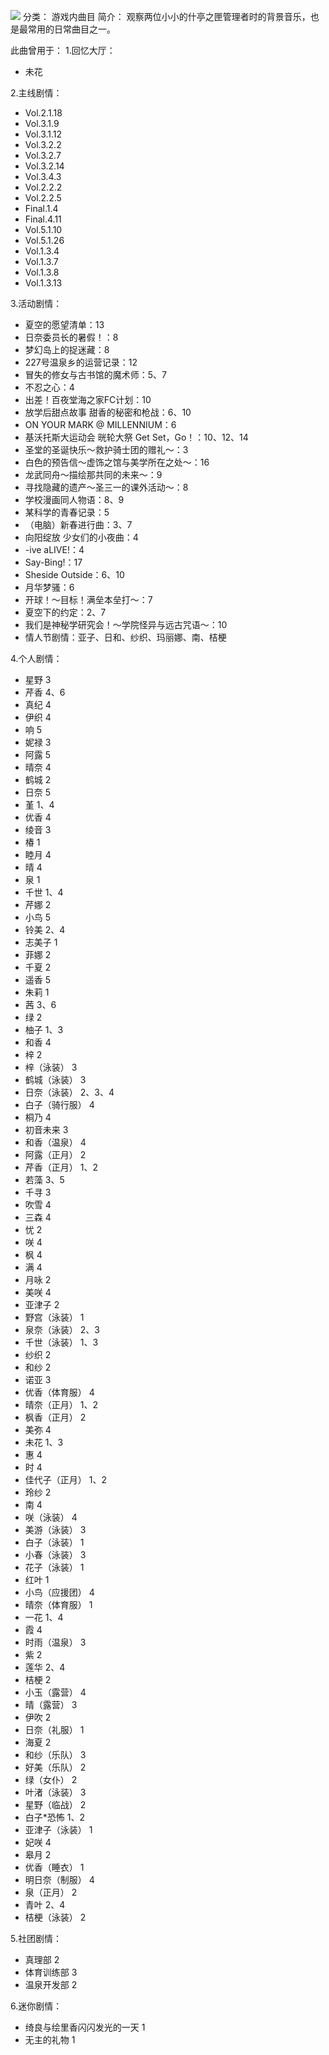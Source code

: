 ![](//static.kivo.wiki/images/music/cover/DqC6M47NLv81oubgBMA8Udc2gO4ORWgo.png)
分类： 游戏内曲目
简介：
观察两位小小的什亭之匣管理者时的背景音乐，也是最常用的日常曲目之一。

此曲曾用于：
1.回忆大厅：
 - 未花

2.主线剧情：
 - Vol.2.1.18
 - Vol.3.1.9
 - Vol.3.1.12
 - Vol.3.2.2
 - Vol.3.2.7
 - Vol.3.2.14
 - Vol.3.4.3
 - Vol.2.2.2
 - Vol.2.2.5
 - Final.1.4
 - Final.4.11
 - Vol.5.1.10
 - Vol.5.1.26
 - Vol.1.3.4
 - Vol.1.3.7
 - Vol.1.3.8
 - Vol.1.3.13

3.活动剧情：
 - 夏空的愿望清单：13
 - 日奈委员长的暑假！：8
 - 梦幻岛上的捉迷藏：8
 - 227号温泉乡的运营记录：12
 - 冒失的修女与古书馆的魔术师：5、7
 - 不忍之心：4
 - 出差！百夜堂海之家FC计划：10
 - 放学后甜点故事 甜香的秘密和枪战：6、10
 - ON YOUR MARK @ MILLENNIUM：6
 - 基沃托斯大运动会 晄轮大祭 Get Set，Go！：10、12、14
 - 圣堂的圣诞快乐～救护骑士团的赠礼～：3
 - 白色的预告信～虚饰之馆与美学所在之处～：16
 - 龙武同舟～描绘那共同的未来～：9
 - 寻找隐藏的遗产～圣三一的课外活动～：8
 - 学校漫画同人物语：8、9
 - 某科学的青春记录：5
 - （电脑）新春进行曲：3、7
 - 向阳绽放 少女们的小夜曲：4
 - -ive aLIVE!：4
 - Say-Bing!：17
 - Sheside Outside：6、10
 - 月华梦骚：6
 - 开球！～目标！满垒本垒打～：7
 - 夏空下的约定：2、7
 - 我们是神秘学研究会！～学院怪异与远古咒语～：10
 - 情人节剧情：亚子、日和、纱织、玛丽娜、南、桔梗

4.个人剧情：
 - 星野 3
 - 芹香 4、6
 - 真纪 4
 - 伊织 4
 - 响 5
 - 妮禄 3
 - 阿露 5
 - 晴奈 4
 - 鹤城 2
 - 日奈 5
 - 堇 1、4
 - 优香 4
 - 绫音 3
 - 椿 1
 - 睦月 4
 - 晴 4
 - 泉 1
 - 千世 1、4
 - 芹娜 2
 - 小鸟 5
 - 铃美 2、4
 - 志美子 1
 - 菲娜 2
 - 千夏 2
 - 遥香 5
 - 朱莉 1
 - 茜 3、6
 - 绿 2
 - 柚子 1、3
 - 和香 4
 - 梓 2
 - 梓（泳装） 3
 - 鹤城（泳装） 3
 - 日奈（泳装） 2、3、4
 - 白子（骑行服） 4
 - 桐乃 4
 - 初音未来 3
 - 和香（温泉） 4
 - 阿露（正月） 2
 - 芹香（正月） 1、2
 - 若藻 3、5
 - 千寻 3
 - 吹雪 4
 - 三森 4
 - 忧 2
 - 咲 4
 - 枫 4
 - 满 4
 - 月咏 2
 - 美咲 4
 - 亚津子 2
 - 野宫（泳装） 1
 - 泉奈（泳装） 2、3
 - 千世（泳装） 1、3
 - 纱织 2
 - 和纱 2
 - 诺亚 3
 - 优香（体育服） 4
 - 晴奈（正月） 1、2
 - 枫香（正月） 2
 - 美弥 4
 - 未花 1、3
 - 惠 4
 - 时 4
 - 佳代子（正月） 1、2
 - 玲纱 2
 - 南 4
 - 咲（泳装） 4
 - 美游（泳装） 3
 - 白子（泳装） 1
 - 小春（泳装） 3
 - 花子（泳装） 1
 - 红叶 1
 - 小鸟（应援团） 4
 - 晴奈（体育服） 1
 - 一花 1、4
 - 霞 4
 - 时雨（温泉） 3
 - 紫 2
 - 莲华 2、4
 - 桔梗 2
 - 小玉（露营） 4
 - 晴（露营） 3
 - 伊吹 2
 - 日奈（礼服） 1
 - 海夏 2
 - 和纱（乐队） 3
 - 好美（乐队） 2
 - 绿（女仆） 2
 - 叶渚（泳装） 3
 - 星野（临战） 2
 - 白子*恐怖 1、2
 - 亚津子（泳装） 1
 - 妃咲 4
 - 皋月 2
 - 优香（睡衣） 1
 - 明日奈（制服） 4
 - 泉（正月） 2
 - 青叶 2、4
 - 桔梗（泳装） 2

5.社团剧情：
 - 真理部 2
 - 体育训练部 3
 - 温泉开发部 2

6.迷你剧情：
 - 绮良与绘里香闪闪发光的一天 1
 - 无主的礼物 1


